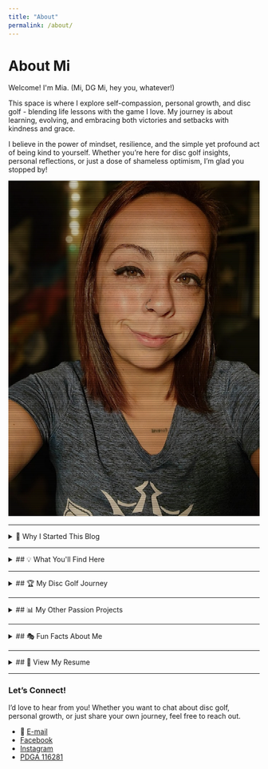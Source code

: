 ```yaml
---
title: "About"
permalink: /about/
---
```


# About Mi

Welcome! I'm Mia. (Mi, DG Mi, hey you, whatever!) 

This space is where I explore self-compassion, personal growth, and disc golf - blending life lessons with the game I love. My journey is about learning, evolving, and embracing both victories and setbacks with kindness and grace.

I believe in the power of mindset, resilience, and the simple yet profound act of being kind to yourself. Whether you’re here for disc golf insights, personal reflections, or just a dose of shameless optimism, I’m glad you stopped by!

![Mia - the author of the blog](assets/images/Mi-Digital.jpg)

---

<details> 
<summary>🌱 Why I Started This Blog</summary> 
For most of my life, I’ve been on a path of constant growth — sometimes intentional, sometimes chaotic. I’ve learned that **self-compassion is the foundation for progress**, and I wanted a space to share that journey.

Disc golf has become a huge part of my life, not just as a sport but as a mirror for self-improvement. Through every throw, win, and misstep, I see reflections of persistence, self-doubt, and the power of showing up for myself.

This blog is a place to document those lessons, offer encouragement, and remind anyone reading that growth is never linear—but it’s always worth it.
</details>

---

<details> 
<summary>## 💡 What You'll Find Here</summary>
 - **Personal reflections** on self-worth, resilience, and overcoming setbacks 
 - **Disc golf tournament experiences** and lessons learned on and off the course 
 - **Snapshots of my journey**, including struggles, breakthroughs, and everything in between 
</details>

---

<details> 
<summary>## 🏆 My Disc Golf Journey</summary> 
I’ve been competing in professional tournaments the past few years, constantly pushing myself to **play the course, not the competition** — though that’s easier said than done!

My goal is rarely to win (though, let’s be honest, that’s nice too 🥹), but to become the best version of myself through the sport. Disc golf has taught me patience, adaptability, and how to stay present.

I also track my disc golf progress meticulously, from tournament milestones to the exact lifespan of my discs. (Yes, spreadsheets are my love language. 🖤📊)
</details>

---

<details> 
<summary>## 📊 My Other Passion Projects</summary> 
Outside of disc golf, I love **tracking random data** and creating structured ways to measure growth. My **"Year of 36"** project is one of my biggest undertakings—an annual reflection and goal-setting system inspired by Groundhog Day Resolutions.

I've always got some ideas and new things I'd like to try up my sleeve...
</details>

---

<details>
<summary>## 🎭 Fun Facts About Me</summary> 
- **Favorite disc golf course?** Mmm, this one's always up in the air. I'm never mad about making the trek to play [Dogwood](https://udisc.com/courses/lindsey-park-dgc-dogwood-yellow-Xv7q) or [The Beast](https://udisc.com/courses/brazos-park-east-the-b-east-uzjl).  
- **Most humbling tournament moment?** Ha - I could probably make a whole post on these alone. #StayHumble 
- **Biggest lesson learned this year?** Compassion starts with yourself. 
- **I love:** Skull designs, deep conversations, and breaking limiting beliefs. 
</details>

---

<details> 
<summary>## 📄 View My Resume</summary>
![Download My Resume](/assets/files/Resume-Mia-Lofton.pdf) 
</details>

---

### Let’s Connect!

I’d love to hear from you! Whether you want to chat about disc golf, personal growth, or just share your own journey, feel free to reach out.

- 📧 [E-mail](dgmi116281@gmail.com)
- [Facebook](https://www.facebook.com/dgmi116281)
- [Instagram](https://www.instagram.com/dgmi_/)
- [PDGA 116281](https://www.pdga.com/player/116281)
